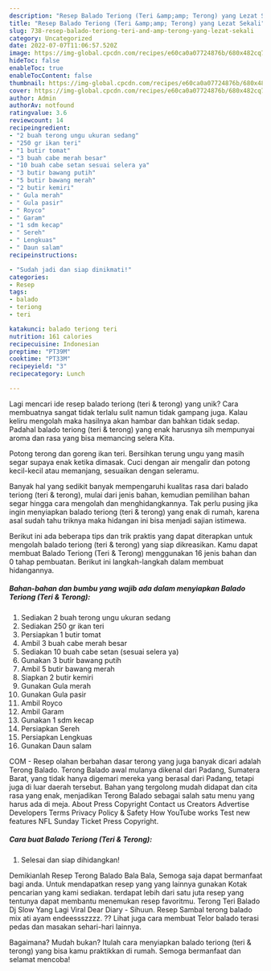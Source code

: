 ```yaml
---
description: "Resep Balado Teriong (Teri &amp;amp; Terong) yang Lezat Sekali"
title: "Resep Balado Teriong (Teri &amp;amp; Terong) yang Lezat Sekali"
slug: 738-resep-balado-teriong-teri-and-amp-terong-yang-lezat-sekali
category: Uncategorized
date: 2022-07-07T11:06:57.520Z
image: https://img-global.cpcdn.com/recipes/e60ca0a07724876b/680x482cq70/balado-teriong-teri-terong-foto-resep-utama.jpg
hideToc: false
enableToc: true
enableTocContent: false
thumbnail: https://img-global.cpcdn.com/recipes/e60ca0a07724876b/680x482cq70/balado-teriong-teri-terong-foto-resep-utama.jpg
cover: https://img-global.cpcdn.com/recipes/e60ca0a07724876b/680x482cq70/balado-teriong-teri-terong-foto-resep-utama.jpg
author: Admin
authorAv: notfound
ratingvalue: 3.6
reviewcount: 14
recipeingredient:
- "2 buah terong ungu ukuran sedang"
- "250 gr ikan teri"
- "1 butir tomat"
- "3 buah cabe merah besar"
- "10 buah cabe setan sesuai selera ya"
- "3 butir bawang putih"
- "5 butir bawang merah"
- "2 butir kemiri"
- " Gula merah"
- " Gula pasir"
- " Royco"
- " Garam"
- "1 sdm kecap"
- " Sereh"
- " Lengkuas"
- " Daun salam"
recipeinstructions:

- "Sudah jadi dan siap dinikmati!"
categories:
- Resep
tags:
- balado
- teriong
- teri

katakunci: balado teriong teri 
nutrition: 161 calories
recipecuisine: Indonesian
preptime: "PT39M"
cooktime: "PT33M"
recipeyield: "3"
recipecategory: Lunch

---
```





Lagi mencari ide resep balado teriong (teri &amp; terong) yang unik? Cara membuatnya sangat tidak terlalu sulit namun tidak gampang juga. Kalau keliru mengolah maka hasilnya akan hambar dan bahkan tidak sedap. Padahal balado teriong (teri &amp; terong) yang enak harusnya sih mempunyai aroma dan rasa yang bisa memancing selera Kita.





Potong terong dan goreng ikan teri. Bersihkan terung ungu yang masih segar supaya enak ketika dimasak. Cuci dengan air mengalir dan potong kecil-kecil atau memanjang, sesuaikan dengan seleramu.

Banyak hal yang sedikit banyak mempengaruhi kualitas rasa dari balado teriong (teri &amp; terong), mulai dari jenis bahan, kemudian pemilihan bahan segar hingga cara mengolah dan menghidangkannya. Tak perlu pusing jika ingin menyiapkan balado teriong (teri &amp; terong) yang enak di rumah, karena asal sudah tahu triknya maka hidangan ini bisa menjadi sajian istimewa.






Berikut ini ada beberapa tips dan trik praktis yang dapat diterapkan untuk mengolah balado teriong (teri &amp; terong) yang siap dikreasikan. Kamu dapat membuat Balado Teriong (Teri &amp; Terong) menggunakan 16 jenis bahan dan 0 tahap pembuatan. Berikut ini langkah-langkah dalam membuat hidangannya.

<!--inarticleads1-->

##### Bahan-bahan dan bumbu yang wajib ada dalam menyiapkan Balado Teriong (Teri &amp; Terong):

1. Sediakan 2 buah terong ungu ukuran sedang
1. Sediakan 250 gr ikan teri
1. Persiapkan 1 butir tomat
1. Ambil 3 buah cabe merah besar
1. Sediakan 10 buah cabe setan (sesuai selera ya)
1. Gunakan 3 butir bawang putih
1. Ambil 5 butir bawang merah
1. Siapkan 2 butir kemiri
1. Gunakan  Gula merah
1. Gunakan  Gula pasir
1. Ambil  Royco
1. Ambil  Garam
1. Gunakan 1 sdm kecap
1. Persiapkan  Sereh
1. Persiapkan  Lengkuas
1. Gunakan  Daun salam


COM - Resep olahan berbahan dasar terong yang juga banyak dicari adalah Terong Balado. Terong Balado awal mulanya dikenal dari Padang, Sumatera Barat, yang tidak hanya digemari mereka yang berasal dari Padang, tetapi juga di luar daerah tersebut. Bahan yang tergolong mudah didapat dan cita rasa yang enak, menjadikan Terong Balado sebagai salah satu menu yang harus ada di meja. About Press Copyright Contact us Creators Advertise Developers Terms Privacy Policy &amp; Safety How YouTube works Test new features NFL Sunday Ticket Press Copyright. 

<!--inarticleads2-->

##### Cara buat Balado Teriong (Teri &amp; Terong):


1. Selesai dan siap dihidangkan!

Demikianlah Resep Terong Balado Bala Bala, Semoga saja dapat bermanfaat bagi anda. Untuk mendapatkan resep yang yang lainnya gunakan Kotak pencarian yang kami sediakan. terdapat lebih dari satu juta resep yang tentunya dapat membantu menemukan resep favoritmu. Terong Teri Balado Dj Slow Yang Lagi Viral Dear Diary - Sihuun. Resep Sambal terong balado mix ati ayam endeessszzzz. ?? Lihat juga cara membuat Telor balado terasi pedas dan masakan sehari-hari lainnya. 

Bagaimana? Mudah bukan? Itulah cara menyiapkan balado teriong (teri &amp; terong) yang bisa kamu praktikkan di rumah. Semoga bermanfaat dan selamat mencoba!
